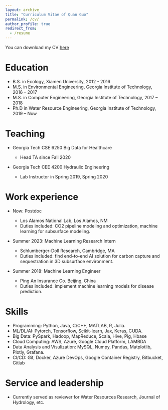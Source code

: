 ```yaml
---
layout: archive
title: "Curriculum Vitae of Quan Guo"
permalink: /cv/
author_profile: true
redirect_from:
  - /resume
---
```

You can download my CV [here](http://quanguo.github.io/files/Quan_Guo_CV.pdf)

Education
======
* B.S. in Ecology, Xiamen University, 2012 - 2016
* M.S. in Environmental Engineering, Georgia Institute of Technology, 2016 – 2017
* M.S. in Computer Engineering, Georgia Institute of Technology, 2017 – 2018 
* Ph.D in Water Resource Engineering, Georgia Institute of Technology, 2019 – Now

Teaching
======
* Georgia Tech CSE 6250 Big Data for Healthcare
  * Head TA since Fall 2020

* Georgia Tech CEE 4200 Hydraulic Engineering
  * Lab Instructor in Spring 2019, Spring 2020

Work experience
======
* Now: Postdoc
  * Los Alamos National Lab, Los Alamos, NM
  * Duties included: CO2 pipeline modeling and optimization, machine learning for subsurface modeling.

* Summer 2023: Machine Learning Research Intern
  * Schlumberger-Doll Research, Cambridge, MA
  * Duties included: find end-to-end AI solution for carbon capture and sequestration in 3D subsurface environment.
  <!-- * Supervisor: Dr. Jeff Miles-->

* Summer 2018: Machine Learning Engineer
  * Ping An Insurance Co. Beijing, China 
  * Duties included: implement machine learning models for disease prediction.
  <!-- * Supervisor: Dr. Xiang Li-->
  
Skills
======
* Programming: Python, Java, C/C++, MATLAB, R, Julia.
* ML/DL/AI: Pytorch, Tensorflow, Scikit-learn, Jax, Keras, CUDA.
* Big Data: PySpark, Hadoop, MapReduce, Scala, Hive, Pig, Hbase
* Cloud Computing: AWS, Azure, Google Cloud Platform, LAMBDA
* Data Analysis and Visulization: MySQL, Numpy, Pandas, Matplotlib, Plotly, Grafana.
* CI/CD: Git, Docker, Azure DevOps, Google Container Registry, Bitbucket, Gitlab

Service and leadership
======
* Currently served as reviewer for Water Resources Research, Journal of Hydrology, etc.
